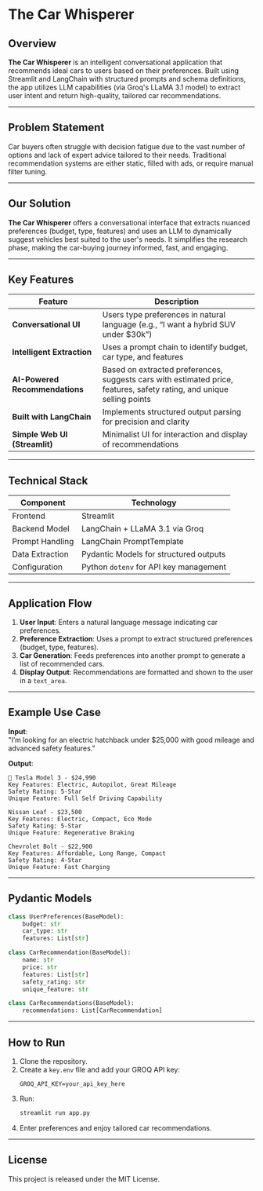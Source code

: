 # The Car Whisperer 

## Overview

**The Car Whisperer** is an intelligent conversational application that recommends ideal cars to users based on their preferences. Built using Streamlit and LangChain with structured prompts and schema definitions, the app utilizes LLM capabilities (via Groq's LLaMA 3.1 model) to extract user intent and return high-quality, tailored car recommendations.

---

## Problem Statement

Car buyers often struggle with decision fatigue due to the vast number of options and lack of expert advice tailored to their needs. Traditional recommendation systems are either static, filled with ads, or require manual filter tuning.

---

## Our Solution

**The Car Whisperer** offers a conversational interface that extracts nuanced preferences (budget, type, features) and uses an LLM to dynamically suggest vehicles best suited to the user's needs. It simplifies the research phase, making the car-buying journey informed, fast, and engaging.

---

## Key Features

| Feature                        | Description |
|-------------------------------|-------------|
| **Conversational UI**         | Users type preferences in natural language (e.g., “I want a hybrid SUV under $30k”) |
| **Intelligent Extraction**    | Uses a prompt chain to identify budget, car type, and features |
| **AI-Powered Recommendations**| Based on extracted preferences, suggests cars with estimated price, features, safety rating, and unique selling points |
| **Built with LangChain**      | Implements structured output parsing for precision and clarity |
| **Simple Web UI (Streamlit)** | Minimalist UI for interaction and display of recommendations |

---

## Technical Stack

| Component        | Technology |
|------------------|------------|
| Frontend         | Streamlit |
| Backend Model    | LangChain + LLaMA 3.1 via Groq |
| Prompt Handling  | LangChain PromptTemplate |
| Data Extraction  | Pydantic Models for structured outputs |
| Configuration    | Python `dotenv` for API key management |

---

## Application Flow

1. **User Input**: Enters a natural language message indicating car preferences.
2. **Preference Extraction**: Uses a prompt to extract structured preferences (budget, type, features).
3. **Car Generation**: Feeds preferences into another prompt to generate a list of recommended cars.
4. **Display Output**: Recommendations are formatted and shown to the user in a `text_area`.

---

## Example Use Case

**Input**:  
"I’m looking for an electric hatchback under $25,000 with good mileage and advanced safety features."

**Output**:
```
🚗 Tesla Model 3 - $24,990
Key Features: Electric, Autopilot, Great Mileage
Safety Rating: 5-Star
Unique Feature: Full Self Driving Capability

Nissan Leaf - $23,500
Key Features: Electric, Compact, Eco Mode
Safety Rating: 5-Star
Unique Feature: Regenerative Braking

Chevrolet Bolt - $22,900
Key Features: Affordable, Long Range, Compact
Safety Rating: 4-Star
Unique Feature: Fast Charging
```

---

## Pydantic Models

```python
class UserPreferences(BaseModel):
    budget: str
    car_type: str
    features: List[str]

class CarRecommendation(BaseModel):
    name: str
    price: str
    features: List[str]
    safety_rating: str
    unique_feature: str

class CarRecommendations(BaseModel):
    recommendations: List[CarRecommendation]
```

---

## How to Run

1. Clone the repository.
2. Create a `key.env` file and add your GROQ API key:
   ```
   GROQ_API_KEY=your_api_key_here
   ```
3. Run:
   ```bash
   streamlit run app.py
   ```
4. Enter preferences and enjoy tailored car recommendations.

---

## License

This project is released under the MIT License.
